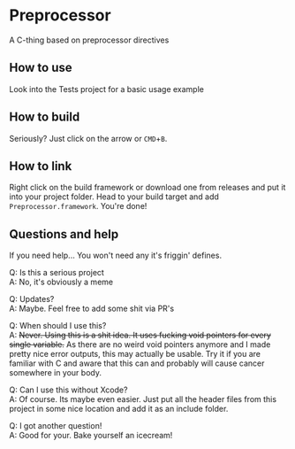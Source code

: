 # Preprocessor
A C-thing based on preprocessor directives

## How to use
Look into the Tests project for a basic usage example

## How to build
Seriously? Just click on the arrow or `CMD`+`B`.

## How to link
Right click on the build framework or download one from releases and put it into your project folder. Head to your build target and add `Preprocessor.framework`. You're done!

## Questions and help
If you need help... You won't need any it's friggin' defines.

Q: Is this a serious project<br>
A: No, it's obviously a meme

Q: Updates?<br>
A: Maybe. Feel free to add some shit via PR's

Q: When should I use this?<br>
A: ~~Never. Using this is a shit idea. It uses fucking void pointers for every single variable.~~ As there are no weird void pointers anymore and I made pretty nice error outputs, this may actually be usable. Try it if you are familiar with C and aware that this can and probably will cause cancer somewhere in your body.

Q: Can I use this without Xcode?<br>
A: Of course. Its maybe even easier. Just put all the header files from this project in some nice location and add it as an include folder.

Q: I got another question!<br>
A: Good for your. Bake yourself an icecream!
